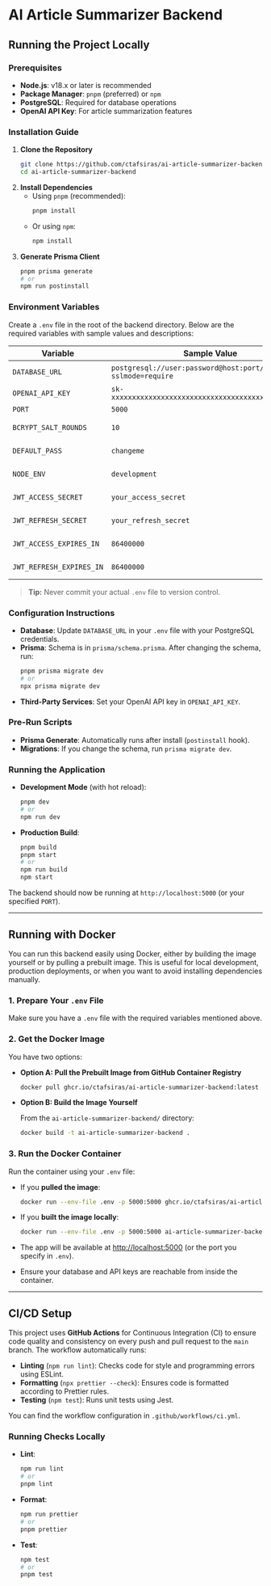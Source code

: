 # AI Article Summarizer Backend

## Running the Project Locally

### Prerequisites

- **Node.js**: v18.x or later is recommended
- **Package Manager**: `pnpm` (preferred) or `npm`
- **PostgreSQL**: Required for database operations
- **OpenAI API Key**: For article summarization features

### Installation Guide

1. **Clone the Repository**
   ```bash
   git clone https://github.com/ctafsiras/ai-article-summarizer-backend.git
   cd ai-article-summarizer-backend
   ```
2. **Install Dependencies**
   - Using `pnpm` (recommended):
     ```bash
     pnpm install
     ```
   - Or using `npm`:
     ```bash
     npm install
     ```
3. **Generate Prisma Client**
   ```bash
   pnpm prisma generate
   # or
   npm run postinstall
   ```

### Environment Variables

Create a `.env` file in the root of the backend directory. Below are the required variables with sample values and descriptions:

| Variable                 | Sample Value                                                  | Description                                   |
| ------------------------ | ------------------------------------------------------------- | --------------------------------------------- |
| `DATABASE_URL`           | `postgresql://user:password@host:port/dbname?sslmode=require` | PostgreSQL connection string                  |
| `OPENAI_API_KEY`         | `sk-xxxxxxxxxxxxxxxxxxxxxxxxxxxxxxxxxxxxxxxxxxxxxxxx`         | Your OpenAI API key                           |
| `PORT`                   | `5000`                                                        | Port for backend server                       |
| `BCRYPT_SALT_ROUNDS`     | `10`                                                          | Salt rounds for bcrypt password hashing       |
| `DEFAULT_PASS`           | `changeme`                                                    | Default password for seeded users             |
| `NODE_ENV`               | `development`                                                 | Node environment (`development`/`production`) |
| `JWT_ACCESS_SECRET`      | `your_access_secret`                                          | JWT access token secret                       |
| `JWT_REFRESH_SECRET`     | `your_refresh_secret`                                         | JWT refresh token secret                      |
| `JWT_ACCESS_EXPIRES_IN`  | `86400000`                                                    | JWT access token expiry (ms)                  |
| `JWT_REFRESH_EXPIRES_IN` | `86400000`                                                    | JWT refresh token expiry (ms)                 |

> **Tip:** Never commit your actual `.env` file to version control.

### Configuration Instructions

- **Database**: Update `DATABASE_URL` in your `.env` file with your PostgreSQL credentials.
- **Prisma**: Schema is in `prisma/schema.prisma`. After changing the schema, run:
  ```bash
  pnpm prisma migrate dev
  # or
  npx prisma migrate dev
  ```
- **Third-Party Services**: Set your OpenAI API key in `OPENAI_API_KEY`.

### Pre-Run Scripts

- **Prisma Generate**: Automatically runs after install (`postinstall` hook).
- **Migrations**: If you change the schema, run `prisma migrate dev`.

### Running the Application

- **Development Mode** (with hot reload):
  ```bash
  pnpm dev
  # or
  npm run dev
  ```
- **Production Build**:
  ```bash
  pnpm build
  pnpm start
  # or
  npm run build
  npm start
  ```

The backend should now be running at `http://localhost:5000` (or your specified `PORT`).

---

## Running with Docker

You can run this backend easily using Docker, either by building the image yourself or by pulling a prebuilt image. This is useful for local development, production deployments, or when you want to avoid installing dependencies manually.

### 1. Prepare Your `.env` File

Make sure you have a `.env` file with the required variables mentioned above.

### 2. Get the Docker Image

You have two options:

- **Option A: Pull the Prebuilt Image from GitHub Container Registry**

  ```bash
  docker pull ghcr.io/ctafsiras/ai-article-summarizer-backend:latest
  ```

- **Option B: Build the Image Yourself**

  From the `ai-article-summarizer-backend/` directory:

  ```bash
  docker build -t ai-article-summarizer-backend .
  ```

### 3. Run the Docker Container

Run the container using your `.env` file:

- If you **pulled the image**:

  ```bash
  docker run --env-file .env -p 5000:5000 ghcr.io/ctafsiras/ai-article-summarizer-backend:latest
  ```

- If you **built the image locally**:

  ```bash
  docker run --env-file .env -p 5000:5000 ai-article-summarizer-backend
  ```

- The app will be available at [http://localhost:5000](http://localhost:5000) (or the port you specify in `.env`).
- Ensure your database and API keys are reachable from inside the container.

---

## CI/CD Setup

This project uses **GitHub Actions** for Continuous Integration (CI) to ensure code quality and consistency on every push and pull request to the `main` branch. The workflow automatically runs:

- **Linting** (`npm run lint`): Checks code for style and programming errors using ESLint.
- **Formatting** (`npx prettier --check`): Ensures code is formatted according to Prettier rules.
- **Testing** (`npm test`): Runs unit tests using Jest.

You can find the workflow configuration in `.github/workflows/ci.yml`.

### Running Checks Locally

- **Lint**:
  ```bash
  npm run lint
  # or
  pnpm lint
  ```
- **Format**:
  ```bash
  npm run prettier
  # or
  pnpm prettier
  ```
- **Test**:
  ```bash
  npm test
  # or
  pnpm test
  ```
